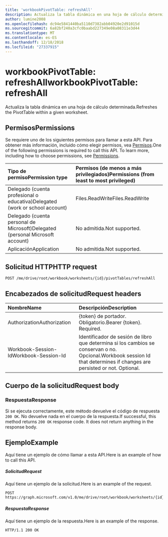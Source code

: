 ```yaml
---
title: 'workbookPivotTable: refreshAll'
description: Actualiza la tabla dinámica en una hoja de cálculo determinada.
author: lumine2008
ms.openlocfilehash: dc94e5841440ba5110d7382abb04920e2d91015d
ms.sourcegitcommit: 6a82bf240a3cfc0baabd227349e08a08311e3d44
ms.translationtype: MT
ms.contentlocale: es-ES
ms.lasthandoff: 12/18/2018
ms.locfileid: "27337915"
---
```

# <a name="workbookpivottable-refreshall"></a><span data-ttu-id="a5d99-103">workbookPivotTable: refreshAll</span><span class="sxs-lookup"><span data-stu-id="a5d99-103">workbookPivotTable: refreshAll</span></span>

<span data-ttu-id="a5d99-104">Actualiza la tabla dinámica en una hoja de cálculo determinada.</span><span class="sxs-lookup"><span data-stu-id="a5d99-104">Refreshes the PivotTable within a given worksheet.</span></span>

## <a name="permissions"></a><span data-ttu-id="a5d99-105">Permisos</span><span class="sxs-lookup"><span data-stu-id="a5d99-105">Permissions</span></span>
<span data-ttu-id="a5d99-p101">Se requiere uno de los siguientes permisos para llamar a esta API. Para obtener más información, incluido cómo elegir permisos, vea [Permisos](/graph/permissions-reference).</span><span class="sxs-lookup"><span data-stu-id="a5d99-p101">One of the following permissions is required to call this API. To learn more, including how to choose permissions, see [Permissions](/graph/permissions-reference).</span></span>

|<span data-ttu-id="a5d99-108">Tipo de permiso</span><span class="sxs-lookup"><span data-stu-id="a5d99-108">Permission type</span></span>      | <span data-ttu-id="a5d99-109">Permisos (de menos a más privilegiados)</span><span class="sxs-lookup"><span data-stu-id="a5d99-109">Permissions (from least to most privileged)</span></span>              |
|:--------------------|:---------------------------------------------------------|
|<span data-ttu-id="a5d99-110">Delegado (cuenta profesional o educativa)</span><span class="sxs-lookup"><span data-stu-id="a5d99-110">Delegated (work or school account)</span></span> | <span data-ttu-id="a5d99-111">Files.ReadWrite</span><span class="sxs-lookup"><span data-stu-id="a5d99-111">Files.ReadWrite</span></span>    |
|<span data-ttu-id="a5d99-112">Delegado (cuenta personal de Microsoft)</span><span class="sxs-lookup"><span data-stu-id="a5d99-112">Delegated (personal Microsoft account)</span></span> | <span data-ttu-id="a5d99-113">No admitida.</span><span class="sxs-lookup"><span data-stu-id="a5d99-113">Not supported.</span></span>    |
|<span data-ttu-id="a5d99-114">Aplicación</span><span class="sxs-lookup"><span data-stu-id="a5d99-114">Application</span></span> | <span data-ttu-id="a5d99-115">No admitida.</span><span class="sxs-lookup"><span data-stu-id="a5d99-115">Not supported.</span></span> |

## <a name="http-request"></a><span data-ttu-id="a5d99-116">Solicitud HTTP</span><span class="sxs-lookup"><span data-stu-id="a5d99-116">HTTP request</span></span>
<!-- { "blockType": "ignored" } -->
```http
POST /me/drive/root/workbook/worksheets/{id}/pivotTables/refreshAll

```
## <a name="request-headers"></a><span data-ttu-id="a5d99-117">Encabezados de solicitud</span><span class="sxs-lookup"><span data-stu-id="a5d99-117">Request headers</span></span>
| <span data-ttu-id="a5d99-118">Nombre</span><span class="sxs-lookup"><span data-stu-id="a5d99-118">Name</span></span>       | <span data-ttu-id="a5d99-119">Descripción</span><span class="sxs-lookup"><span data-stu-id="a5d99-119">Description</span></span>|
|:---------------|:----------|
| <span data-ttu-id="a5d99-120">Authorization</span><span class="sxs-lookup"><span data-stu-id="a5d99-120">Authorization</span></span>  | <span data-ttu-id="a5d99-p102">{token} de portador. Obligatorio.</span><span class="sxs-lookup"><span data-stu-id="a5d99-p102">Bearer {token}. Required.</span></span> |
| <span data-ttu-id="a5d99-123">Workbook-Session-Id</span><span class="sxs-lookup"><span data-stu-id="a5d99-123">Workbook-Session-Id</span></span>  | <span data-ttu-id="a5d99-p103">Identificador de sesión de libro que determina si los cambios se conservan o no. Opcional.</span><span class="sxs-lookup"><span data-stu-id="a5d99-p103">Workbook session Id that determines if changes are persisted or not. Optional.</span></span>|

## <a name="request-body"></a><span data-ttu-id="a5d99-126">Cuerpo de la solicitud</span><span class="sxs-lookup"><span data-stu-id="a5d99-126">Request body</span></span>

### <a name="response"></a><span data-ttu-id="a5d99-127">Respuesta</span><span class="sxs-lookup"><span data-stu-id="a5d99-127">Response</span></span>
<span data-ttu-id="a5d99-p104">Si se ejecuta correctamente, este método devuelve el código de respuesta `200 OK`. No devuelve nada en el cuerpo de la respuesta.</span><span class="sxs-lookup"><span data-stu-id="a5d99-p104">If successful, this method returns `200 OK` response code. It does not return anything in the response body.</span></span>

## <a name="example"></a><span data-ttu-id="a5d99-130">Ejemplo</span><span class="sxs-lookup"><span data-stu-id="a5d99-130">Example</span></span>
<span data-ttu-id="a5d99-131">Aquí tiene un ejemplo de cómo llamar a esta API.</span><span class="sxs-lookup"><span data-stu-id="a5d99-131">Here is an example of how to call this API.</span></span>
##### <a name="request"></a><span data-ttu-id="a5d99-132">Solicitud</span><span class="sxs-lookup"><span data-stu-id="a5d99-132">Request</span></span>
<span data-ttu-id="a5d99-133">Aquí tiene un ejemplo de la solicitud.</span><span class="sxs-lookup"><span data-stu-id="a5d99-133">Here is an example of the request.</span></span>
<!-- {
  "blockType": "request",
  "name": "workbookpivottable_refreshall"
}-->
```http
POST https://graph.microsoft.com/v1.0/me/drive/root/workbook/worksheets/{id}/pivotTables/refreshAll
```

##### <a name="response"></a><span data-ttu-id="a5d99-134">Respuesta</span><span class="sxs-lookup"><span data-stu-id="a5d99-134">Response</span></span>
<span data-ttu-id="a5d99-135">Aquí tiene un ejemplo de la respuesta.</span><span class="sxs-lookup"><span data-stu-id="a5d99-135">Here is an example of the response.</span></span>
<!-- {
  "blockType": "response",
  "truncated": true
} -->
```http
HTTP/1.1 200 OK
```
